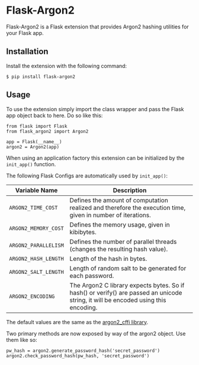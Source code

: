 # Flask-Argon2

Flask-Argon2 is a Flask extension that provides Argon2 hashing utilities for
your Flask app.

## Installation

Install the extension with the following command:

    $ pip install flask-argon2

## Usage

To use the extension simply import the class wrapper and pass the Flask app
object back to here. Do so like this:

    from flask import Flask
    from flask_argon2 import Argon2

    app = Flask(__name__)
    argon2 = Argon2(app)

When using an application factory this extension can be initialized by the `init_app()` function.

The following Flask Configs are automatically used by `init_app()`:

|Variable Name | Description |
|---|---|
|`ARGON2_TIME_COST`|Defines the amount of computation realized and therefore the execution time, given in number of iterations.|
|`ARGON2_MEMORY_COST`|Defines the memory usage, given in kibibytes.|
|`ARGON2_PARALLELISM`|Defines the number of parallel threads (changes the resulting hash value).|
|`ARGON2_HASH_LENGTH`|Length of the hash in bytes.|
|`ARGON2_SALT_LENGTH`|Length of random salt to be generated for each password.|
|`ARGON2_ENCODING`|The Argon2 C library expects bytes. So if hash() or verify() are passed an unicode string, it will be encoded using this encoding.|
The default values are the same as the [argon2_cffi library](https://argon2-cffi.readthedocs.io/en/stable/api.html#argon2.PasswordHasher).

Two primary methods are now exposed by way of the argon2 object. Use
them like so:

    pw_hash = argon2.generate_password_hash('secret_password')
    argon2.check_password_hash(pw_hash, 'secret_password')
